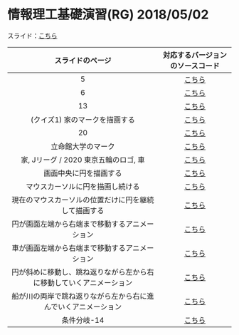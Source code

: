 # 情報理工基礎演習(RG) 2018/05/02

スライド：[こちら](https://ritsumei365-my.sharepoint.com/:b:/r/personal/is0476fe_ed_ritsumei_ac_jp/Documents/20180502_resume.pdf?csf=1&e=2fNild)

| スライドのページ | 対応するバージョンのソースコード |
| :----: | :----: |
| 5 | [こちら](https://github.com/0918nobita/Processing-Note/blob/7f059d1405c34398711c14aedbe71bc1ac33b897/Seminar/Seminar.pde) |
| 6 | [こちら](https://github.com/0918nobita/Processing-Note/blob/f38870b7055ef37b192984cab39e0cf20a5f7896/Seminar/Seminar.pde) |
| 13 | [こちら](https://github.com/0918nobita/Processing-Note/blob/bfb328444a395f86ed2c4983d543bdd833abb958/Seminar/Seminar.pde) |
| (クイズ1) 家のマークを描画する |[こちら](https://github.com/0918nobita/Processing-Note/blob/139a5983960aa386d2b1ee0d713d234de71b9774/Seminar/Seminar.pde) |
| 20 | [こちら](https://github.com/0918nobita/Processing-Note/blob/9af9ee2388abb8337121d950d3ae38c87499f350/Seminar/Seminar.pde) |
| 立命館大学のマーク | [こちら](https://github.com/0918nobita/Processing-Note/blob/24bf8bf7ff4e61da579ad885c50cd8cc921fc3ee/Seminar/Seminar.pde) |
| 家, Jリーグ / 2020 東京五輪のロゴ, 車 | [こちら](https://github.com/0918nobita/Processing-Note/blob/8b54549a9d2fafa98053f8011e21da59a2fb13e1/Seminar/Seminar.pde) |
| 画面中央に円を描画する | [こちら](https://github.com/0918nobita/Processing-Note/blob/5229febc0171aacb715f3d28927132fb4d5cda5e/Seminar/Seminar.pde) |
| マウスカーソルに円を描画し続ける | [こちら](https://github.com/0918nobita/Processing-Note/blob/345836dcf986c0e4e2f9fd4748187966105c3eb4/Seminar/Seminar.pde) |
| 現在のマウスカーソルの位置だけに円を継続して描画する | [こちら](https://github.com/0918nobita/Processing-Note/blob/891bb3a7af227d35deebdaeff73283a2823e3937/Seminar/Seminar.pde) |
| 円が画面左端から右端まで移動するアニメーション | [こちら](https://github.com/0918nobita/Processing-Note/blob/057b856af67302714c50b4f144d5e03d67341548/Seminar/Seminar.pde) |
| 車が画面左端から右端まで移動するアニメーション | [こちら](https://github.com/0918nobita/Processing-Note/blob/67fe6911aa2bf0981530a8d5b8e2ac8cd8873c91/Seminar/Seminar.pde) |
| 円が斜めに移動し、跳ね返りながら左から右に移動していくアニメーション | [こちら](https://github.com/0918nobita/Processing-Note/blob/2053105d80948e8de687b71437de425da107d042/Seminar/Seminar.pde) |
| 船が川の両岸で跳ね返りながら左から右に進んでいくアニメーション | [こちら](https://github.com/0918nobita/Processing-Note/blob/e55cddf8f20d6be1e72ffd8e802207e5019daa04/Seminar/Seminar.pde) |
| 条件分岐-14 | [こちら](https://github.com/0918nobita/Processing-Note/blob/fb6356d8f819a9986356ce675e91f5b3b44048f9/Seminar/Seminar.pde) |
